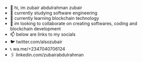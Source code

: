 - 👋 hi, im zubair abdulrahman zubair 
- 👀 currently studying software engineering 
- 🌱 currently learning blockchain technology 
- 💞️ im looking to collaborate on creating softwares, coding and blockchain development 
- 📫 below are links to my socials
- 🐦 twitter.com/alsozubair
- 📞 wa.me/+2347040706124
- 🖇️ linkedin.com/zubairabdulrahman

<!---
httpzubair/httpzubair is a ✨ special ✨ repository because its `README.md` (this file) appears on your GitHub profile.
You can click the Preview link to take a look at your changes.
--->
